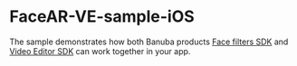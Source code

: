 # FaceAR-VE-sample-iOS
The sample demonstrates how both Banuba products [Face filters SDK](https://www.banuba.com/facear-sdk/face-filters) and [Video Editor SDK](https://www.banuba.com/video-editor-sdk) can work together in your app.

